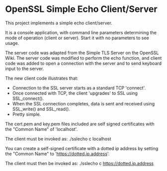 OpenSSL Simple Echo Client/Server
=================================

This project implements a simple echo client/server.

It is a console application, with command line parameters determining the mode
of operation (client or server). Start it with no parameters to see usage.

The server code was adapted from the Simple TLS Server on the OpenSSL Wiki.
The server code was modified to perform the echo function, and client code
was added to open a connection with the server and to send keyboard input
to the server.

The new client code illustrates that:

- Connection to the SSL server starts as a standard TCP 'connect'.
- Once connected with TCP, the client 'upgrades' to SSL using
  SSL_connect().
- When the SSL connection completes, data is sent and received using
  SSL_write() and SSL_read().
- Pretty simple.

The cert.pem and key.pem files included are self signed certificates with the
"Common Name" of 'localhost'.

The client must be invoked as: ./sslecho c localhost

You can create a self-signed certificate with a dotted ip address by
setting the "Common Name" to 'https://dotted.ip.address'.

The client must then be invoked as: ./sslecho c https://dotted.ip.address
